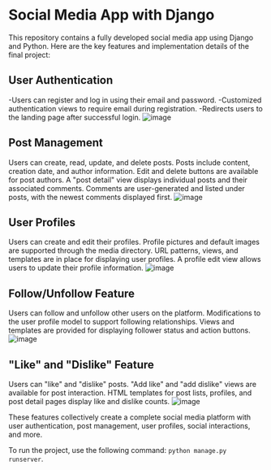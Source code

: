 # Social Media App with Django 

This repository contains a fully developed social media app using Django and Python. Here are the key features and implementation details of the final project:

## User Authentication
-Users can register and log in using their email and password.
-Customized authentication views to require email during registration.
-Redirects users to the landing page after successful login.
![image](https://github.com/Manisha152/Social-Network-Project/assets/87291128/951e9aaf-812c-406e-b1f2-38fcae0339bb)


## Post Management
Users can create, read, update, and delete posts.
Posts include content, creation date, and author information.
Edit and delete buttons are available for post authors.
A "post detail" view displays individual posts and their associated comments.
Comments are user-generated and listed under posts, with the newest comments displayed first.
![image](https://github.com/Manisha152/Social-Network-Project/assets/87291128/294e8be8-37a1-4b53-96b7-b2fba2df3dd4)


## User Profiles
Users can create and edit their profiles.
Profile pictures and default images are supported through the media directory.
URL patterns, views, and templates are in place for displaying user profiles.
A profile edit view allows users to update their profile information.
![image](https://github.com/Manisha152/Social-Network-Project/assets/87291128/2b6d7b4c-034f-4a03-85fd-f98f8b88c397)



## Follow/Unfollow Feature
Users can follow and unfollow other users on the platform.
Modifications to the user profile model to support following relationships.
Views and templates are provided for displaying follower status and action buttons.
![image](https://github.com/Manisha152/Social-Network-Project/assets/87291128/1edea702-71ed-4de8-b388-180911812b9d)


## "Like" and "Dislike" Feature
Users can "like" and "dislike" posts.
"Add like" and "add dislike" views are available for post interaction.
HTML templates for post lists, profiles, and post detail pages display like and dislike counts.
![image](https://github.com/Manisha152/Social-Network-Project/assets/87291128/1ef67a70-8497-427b-bcfa-640a57e518eb)


These features collectively create a complete social media platform with user authentication, post management, user profiles, social interactions, and more.


To run the project, use the following command: `python manage.py runserver`. 
